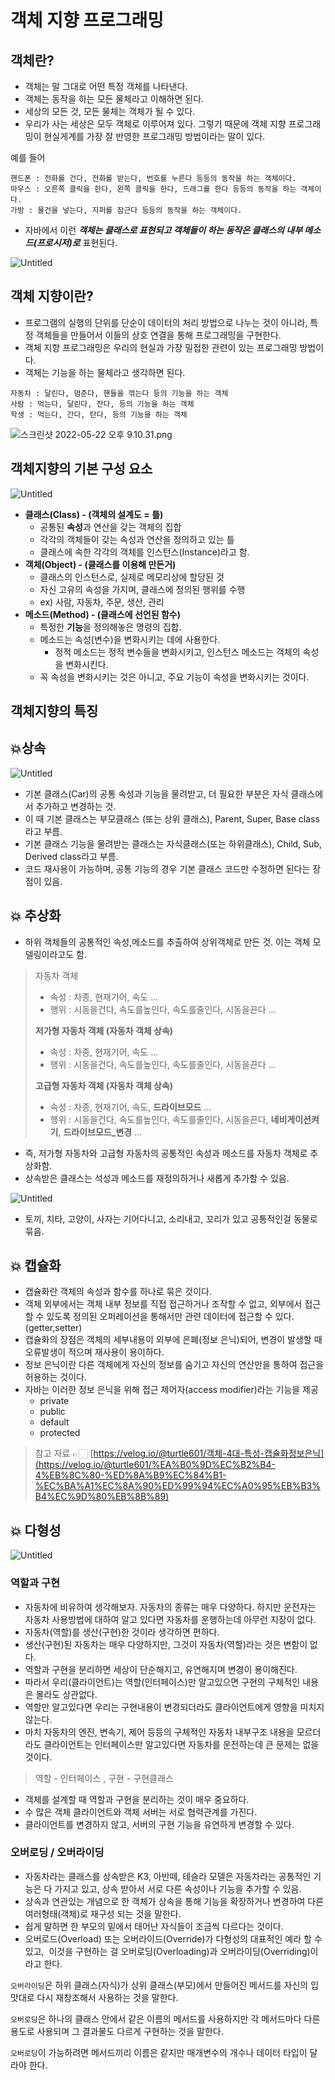 # 객체 지향 프로그래밍

## 객체란?

- 객체는 말 그대로 어떤 특정 객체를 나타낸다.
- 객체는 동작을 하는 모든 물체라고 이해하면 된다.
- 세상의 모든 것, 모든 물체는 객체가 될 수 있다.
- 우리가 사는 세상은 모두 객체로 이루어져 있다. 그렇기 때문에 객체 지향 프로그래밍이 현실게계를 가장 
잘 반영한 프로그래밍 방법이라는 말이 있다.

예를 들어

```
핸드폰 : 전화를 건다, 전화를 받는다, 번호를 누른다 등등의 동작을 하는 객체이다.
마우스 : 오른쪽 클릭을 한다, 왼쪽 클릭을 한다, 드래그를 한다 등등의 동작을 하는 객체이다.
가방 : 물건을 넣는다, 지퍼를 잠근다 등등의 동작을 하는 객체이다.
```

- 자바에서 이런 ***객체는 클래스로 표현되고 객체들이 하는 동작은 클래스의 내부 메소드(프로시저)로*** 표현된다.

![Untitled](https://s3.us-west-2.amazonaws.com/secure.notion-static.com/8e2f2d22-687d-4a66-9ed2-a22f13493b75/Untitled.png?X-Amz-Algorithm=AWS4-HMAC-SHA256&X-Amz-Content-Sha256=UNSIGNED-PAYLOAD&X-Amz-Credential=AKIAT73L2G45EIPT3X45%2F20220702%2Fus-west-2%2Fs3%2Faws4_request&X-Amz-Date=20220702T072207Z&X-Amz-Expires=86400&X-Amz-Signature=374e7c16ccd258ebc2cdddc2fb8c8f9a1d639cdbe93dab7bb5712630862f5043&X-Amz-SignedHeaders=host&response-content-disposition=filename%20%3D%22Untitled.png%22&x-id=GetObject)

## 객체 지향이란?

- 프로그램의 실행의 단위를 단순이 데이터의 처리 방법으로 나누는 것이 아니라, 특정 객체들을 만들어서 이들의 상호 연결을 통해 프로그래밍을 구현한다.
- 객체 지향 프로그래밍은 우리의 현실과 가장 밀접한 관련이 있는 프로그래밍 방법이다.
- 객체는 기능을 하는 물체라고 생각하면 된다.

```
자동차 : 달린다, 멈춘다, 핸들을 꺾는다 등의 기능을 하는 객체
사람 : 먹는다, 달린다, 잔다, 등의 기능을 하는 객체
학생 : 먹는다, 간다, 탄다, 등의 기능을 하는 객체
```

![스크린샷 2022-05-22 오후 9.10.31.png](https://s3.us-west-2.amazonaws.com/secure.notion-static.com/d3634440-a948-41e9-af61-543c7b75a992/%E1%84%89%E1%85%B3%E1%84%8F%E1%85%B3%E1%84%85%E1%85%B5%E1%86%AB%E1%84%89%E1%85%A3%E1%86%BA_2022-05-22_%E1%84%8B%E1%85%A9%E1%84%92%E1%85%AE_9.10.31.png?X-Amz-Algorithm=AWS4-HMAC-SHA256&X-Amz-Content-Sha256=UNSIGNED-PAYLOAD&X-Amz-Credential=AKIAT73L2G45EIPT3X45%2F20220702%2Fus-west-2%2Fs3%2Faws4_request&X-Amz-Date=20220702T072220Z&X-Amz-Expires=86400&X-Amz-Signature=c9d0c94752faa989de9aad0e2aa449c40faaa0542886c7d1d4fa6e0116ea0aa5&X-Amz-SignedHeaders=host&response-content-disposition=filename%20%3D%22%25E1%2584%2589%25E1%2585%25B3%25E1%2584%258F%25E1%2585%25B3%25E1%2584%2585%25E1%2585%25B5%25E1%2586%25AB%25E1%2584%2589%25E1%2585%25A3%25E1%2586%25BA%25202022-05-22%2520%25E1%2584%258B%25E1%2585%25A9%25E1%2584%2592%25E1%2585%25AE%25209.10.31.png%22&x-id=GetObject)

## 객체지향의 기본 구성 요소

![Untitled](https://s3.us-west-2.amazonaws.com/secure.notion-static.com/07b284d4-326f-4dbc-a083-3b69016ead71/Untitled.png?X-Amz-Algorithm=AWS4-HMAC-SHA256&X-Amz-Content-Sha256=UNSIGNED-PAYLOAD&X-Amz-Credential=AKIAT73L2G45EIPT3X45%2F20220702%2Fus-west-2%2Fs3%2Faws4_request&X-Amz-Date=20220702T072300Z&X-Amz-Expires=86400&X-Amz-Signature=3d31ae06cbd5b0cd5fabf25683a608d8af79a8ed6ea775a96b87cffd87e99e85&X-Amz-SignedHeaders=host&response-content-disposition=filename%20%3D%22Untitled.png%22&x-id=GetObject)

- **클래스(Class) - (객체의 설계도 = 틀)**
    - 공통된 **속성**과 연산을 갖는 객체의 집합
    - 각각의 객체들이 갖는 속성과 연산을 정의하고 있는 틀
    - 클래스에 속한 각각의 객체를 인스턴스(Instance)라고 함.
- **객체(Object) - (클래스를 이용해 만든거)**
    - 클래스의 인스턴스로, 실제로 메모리상에 할당된 것
    - 자신 고유의 속성을 가지며, 클래스에 정의된 행위를 수행
    - ex) 사람, 자동차, 주문, 생산, 관리
- **메소드(Method) - (클래스에 선언된 함수)**
    - 특정한 **기능**을 정의해놓은 명령의 집합.
    - 메소드는 속성(변수)을 변화시키는 데에 사용한다.
        - 정적 메소드는 정적 변수들을 변화시키고, 인스턴스 메소드는 객체의 속성을 변화시킨다.
    - 꼭 속성을 변화시키는 것은 아니고, 주요 기능이 속성을 변화시키는 것이다.

## 객체지향의 특징

## 💥상속

![Untitled](https://s3.us-west-2.amazonaws.com/secure.notion-static.com/5607a924-70b6-42ae-b46d-a8ad43ef8cea/Untitled.png?X-Amz-Algorithm=AWS4-HMAC-SHA256&X-Amz-Content-Sha256=UNSIGNED-PAYLOAD&X-Amz-Credential=AKIAT73L2G45EIPT3X45%2F20220702%2Fus-west-2%2Fs3%2Faws4_request&X-Amz-Date=20220702T072314Z&X-Amz-Expires=86400&X-Amz-Signature=71329af1307c237d5bf0f51e0dd89aa8faa6d2dd31d74bcd3c86a7b6229bc329&X-Amz-SignedHeaders=host&response-content-disposition=filename%20%3D%22Untitled.png%22&x-id=GetObject)

- 기본 클래스(Car)의 공통 속성과 기능을 물려받고, 더 필요한 부분은 자식 클래스에서 추가하고 변경하는 것.
- 이 때 기본 클래스는 부모클래스 (또는 상위 클래스), Parent, Super, Base class 라고 부름.
- 기본 클래스 기능을 물려받는 클래스는 자식클래스(또는 하위클래스), Child, Sub, Derived class라고 부름.
- 코드 재사용이 가능하며, 공통 기능의 경우 기본 클래스 코드만 수정하면 된다는 장점이 있음.

## 💥 추상화

- 하위 객체들의 공통적인 속성,메소드를 추출하여 상위객체로 만든 것. 이는 객체 모델링이라고도 함.

> 자동차 객체
> 
> - 속성 : 차종, 현재기어, 속도 ...
> - 행위 : 시동을건다, 속도를높인다, 속도를줄인다, 시동을끈다 ...
> 
> **저가형 자동차 객체 (자동차 객체 상속)**
> 
> - 속성 : 차종, 현재기어, 속도 ...
> - 행위 : 시동을건다, 속도를높인다, 속도를줄인다, 시동을끈다 ...
> 
> **고급형 자동차 객체 (자동차 객체 상속)**
> 
> - 속성 : 차종, 현재기어, 속도, **드라이브모드** ...
> - 행위 : 시동을건다, 속도를높인다, 속도를줄인다, 시동을끈다, **네비게이션켜기**, **드라이브모드_변경** ...
- 즉, 저가형 자동차와 고급형 자동차의 공통적인 속성과 메소드를 자동차 객체로 추상화함.
- 상속받은 클래스는 석성과 메소드를 재정의하거나 새롭게 추가할 수 있음.

![Untitled](https://s3.us-west-2.amazonaws.com/secure.notion-static.com/0e2dbf02-2e5f-46f0-ba06-07aa890af9ff/Untitled.png?X-Amz-Algorithm=AWS4-HMAC-SHA256&X-Amz-Content-Sha256=UNSIGNED-PAYLOAD&X-Amz-Credential=AKIAT73L2G45EIPT3X45%2F20220702%2Fus-west-2%2Fs3%2Faws4_request&X-Amz-Date=20220702T072339Z&X-Amz-Expires=86400&X-Amz-Signature=14760f491b4fe1b04e77e6111eeced1b43ed834774bd78470452f7c43e71a20c&X-Amz-SignedHeaders=host&response-content-disposition=filename%20%3D%22Untitled.png%22&x-id=GetObject)

- 토끼, 치타, 고양이, 사자는 기어다니고, 소리내고, 꼬리가 있고 공통적인걸 동물로 묶음.

## 💥 캡슐화

- 캡슐화란 객체의 속성과 함수를 하나로 묶은 것이다.
- 객체 외부에서는 객체 내부 정보를 직접 접근하거나 조작할 수 없고, 외부에서 접근할 수 있도록 정의된 오퍼레이션을 통해서만 관련 데이터에 접근할 수 있다. (getter,setter)
- 캡슐화의 장점은 객체의 세부내용이 외부에 은폐(정보 은닉)되어, 변경이 발생할 때 오류발생이 적으며 재사용이 용이하다.
- 정보 은닉이란  다른 객체에게 자신의 정보를 숨기고 자신의 연산만을 통하여 접근을 허용하는 것이다.
- 자바는 이러한 정보 은닉을 위해 접근 제어자(access modifier)라는 기능을 제공
    - private
    - public
    - default
    - protected

> 참고 자료 👉🏻 [https://velog.io/@turtle601/객체-4대-특성-캡슐화정보은닉](https://velog.io/@turtle601/%EA%B0%9D%EC%B2%B4-4%EB%8C%80-%ED%8A%B9%EC%84%B1-%EC%BA%A1%EC%8A%90%ED%99%94%EC%A0%95%EB%B3%B4%EC%9D%80%EB%8B%89)
> 

## 💥 다형성

![Untitled](https://s3.us-west-2.amazonaws.com/secure.notion-static.com/df28789f-1255-4daa-9176-16b19688e7bd/Untitled.png?X-Amz-Algorithm=AWS4-HMAC-SHA256&X-Amz-Content-Sha256=UNSIGNED-PAYLOAD&X-Amz-Credential=AKIAT73L2G45EIPT3X45%2F20220702%2Fus-west-2%2Fs3%2Faws4_request&X-Amz-Date=20220702T072355Z&X-Amz-Expires=86400&X-Amz-Signature=21adf7908e08ff033784589b71d1767cd3359089ca99b5b27bceb404217b9bdc&X-Amz-SignedHeaders=host&response-content-disposition=filename%20%3D%22Untitled.png%22&x-id=GetObject)

### 역할과 구현

- 자동차에 비유하여 생각해보자. 자동차의 종류는 매우 다양하다. 하지만 운전자는 자동차 사용방법에 대하여 알고 있다면 자동차를 운행하는데 아무런 지장이 없다.
- 자동차(역할)를 생산(구현)한 것이라 생각하면 편하다.
- 생산(구현)된 자동차는 매우 다양하지만, 그것이 자동차(역할)라는 것은 변함이 없다.
- 역할과 구현을 분리하면 세상이 단순해지고, 유연해지며 변경이 용이해진다.
- 따라서 우리(클라이언트)는 역할(인터페이스)만 알고있으면 구현의 구체적인 내용은 몰라도 상관없다.
- 역할만 알고있다면 우리는 구현내용이 변경되더라도 클라이언트에게 영향을 미치지 않는다.
- 마치 자동차의 엔진, 변속기, 제어 등등의 구체적인 자동차 내부구조 내용을 모르더라도 클라이언트는 인터페이스만 알고있다면 자동차를 운전하는데 큰 문제는 없을 것이다.

> 역할 - 인터페이스 , 구현 - 구현클래스


- 객체를 설계할 때 역할과 구현을 분리하는 것이 매우 중요하다.
- 수 많은 객체 클라이언트와 객체 서버는 서로 협력관계를 가진다.
- 클라이언트를 변경하지 않고, 서버의 구현 기능을 유연하게 변경할 수 있다.

### 오버로딩 / 오버라이딩

- 자동차라는 클래스를 상속받은 K3, 아반떼, 테슬라 모델은 자동차라는 공통적인 기능은 다 가지고 있고,
상속 받아서 서로 다른 속성이나 기능을 추가할 수 있음.
- 상속과 연관있는 개념으로 한 객체가 상속을 통해 기능을 확장하거나 변경하여 다른 여러형태(객체)로 재구성 되는 것을 말한다.
- 쉽게 말하면 한 부모의 밑에서 태어난 자식들이 조금씩 다르다는 것이다.
- 오버로드(Overload) 또는 오버라이드(Override)가 다형성의 대표적인 예라 할 수있고, 
이것을 구현하는 걸 오버로딩(Overloading)과 오버라이딩(Overriding)이라고 한다.

`오버라이딩`은 하위 클래스(자식)가 상위 클래스(부모)에서 만들어진 메서드를 자신의 입맛대로 다시 재창조해서 사용하는 것을 말한다.

`오버로딩`은 하나의 클래스 안에서 같은 이름의 메서드를 사용하지만 각 메서드마다 다른 용도로 사용되며 그 결과물도 다르게 구현하는 것을 말한다.

`오버로딩`이 가능하려면 메서드끼리 이름은 같지만 매개변수의 개수나 데이터 타입이 달라야 한다.
